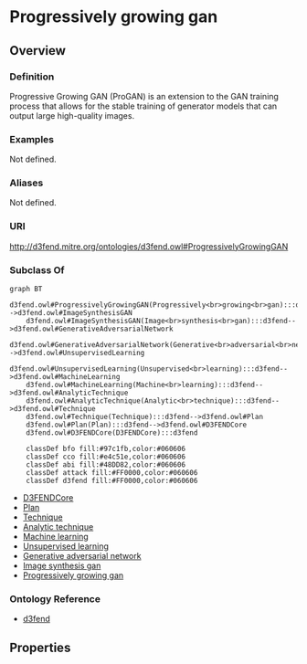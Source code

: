 # Progressively growing gan

## Overview

### Definition
Progressive Growing GAN (ProGAN) is an extension to the GAN training process that allows for the stable training of generator models that can output large high-quality images.

### Examples
Not defined.

### Aliases
Not defined.

### URI
http://d3fend.mitre.org/ontologies/d3fend.owl#ProgressivelyGrowingGAN

### Subclass Of
```mermaid
graph BT
    d3fend.owl#ProgressivelyGrowingGAN(Progressively<br>growing<br>gan):::d3fend-->d3fend.owl#ImageSynthesisGAN
    d3fend.owl#ImageSynthesisGAN(Image<br>synthesis<br>gan):::d3fend-->d3fend.owl#GenerativeAdversarialNetwork
    d3fend.owl#GenerativeAdversarialNetwork(Generative<br>adversarial<br>network):::d3fend-->d3fend.owl#UnsupervisedLearning
    d3fend.owl#UnsupervisedLearning(Unsupervised<br>learning):::d3fend-->d3fend.owl#MachineLearning
    d3fend.owl#MachineLearning(Machine<br>learning):::d3fend-->d3fend.owl#AnalyticTechnique
    d3fend.owl#AnalyticTechnique(Analytic<br>technique):::d3fend-->d3fend.owl#Technique
    d3fend.owl#Technique(Technique):::d3fend-->d3fend.owl#Plan
    d3fend.owl#Plan(Plan):::d3fend-->d3fend.owl#D3FENDCore
    d3fend.owl#D3FENDCore(D3FENDCore):::d3fend
    
    classDef bfo fill:#97c1fb,color:#060606
    classDef cco fill:#e4c51e,color:#060606
    classDef abi fill:#48DD82,color:#060606
    classDef attack fill:#FF0000,color:#060606
    classDef d3fend fill:#FF0000,color:#060606
```

- [D3FENDCore](/docs/ontology/reference/model/D3FENDCore/D3FENDCore.md)
- [Plan](/docs/ontology/reference/model/D3FENDCore/Plan/Plan.md)
- [Technique](/docs/ontology/reference/model/D3FENDCore/Plan/Technique/Technique.md)
- [Analytic technique](/docs/ontology/reference/model/D3FENDCore/Plan/Technique/Analytic%20technique/Analytic%20technique.md)
- [Machine learning](/docs/ontology/reference/model/D3FENDCore/Plan/Technique/Analytic%20technique/Machine%20learning/Machine%20learning.md)
- [Unsupervised learning](/docs/ontology/reference/model/D3FENDCore/Plan/Technique/Analytic%20technique/Machine%20learning/Unsupervised%20learning/Unsupervised%20learning.md)
- [Generative adversarial network](/docs/ontology/reference/model/D3FENDCore/Plan/Technique/Analytic%20technique/Machine%20learning/Unsupervised%20learning/Generative%20adversarial%20network/Generative%20adversarial%20network.md)
- [Image synthesis gan](/docs/ontology/reference/model/D3FENDCore/Plan/Technique/Analytic%20technique/Machine%20learning/Unsupervised%20learning/Generative%20adversarial%20network/Image%20synthesis%20gan/Image%20synthesis%20gan.md)
- [Progressively growing gan](/docs/ontology/reference/model/D3FENDCore/Plan/Technique/Analytic%20technique/Machine%20learning/Unsupervised%20learning/Generative%20adversarial%20network/Image%20synthesis%20gan/Progressively%20growing%20gan/Progressively%20growing%20gan.md)


### Ontology Reference
- [d3fend](http://d3fend.mitre.org/ontologies/d3fend.owl#)

## Properties
